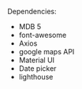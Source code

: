Dependencies:

* MDB 5
* font-awesome
* Axios
* google maps API
* Material UI
* Date picker
* lighthouse
